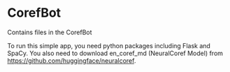 # CorefBot
<head>Contains files in the CorefBot</head>

<a>To run this simple app, you need python packages including Flask and SpaCy.
You also need to download en_coref_md (NeuralCoref Model) from https://github.com/huggingface/neuralcoref.
